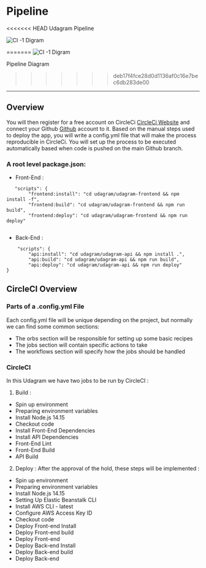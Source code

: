 # Pipeline 

<<<<<<< HEAD
Udagram Pipeline

![CI -1 Digram](https://user-images.githubusercontent.com/86688588/209335124-0782a3f2-e4f4-4680-9b75-bda063bc8184.PNG)

=======
![CI -1 Digram](https://user-images.githubusercontent.com/86688588/209335124-0782a3f2-e4f4-4680-9b75-bda063bc8184.PNG)

Pipeline Diagram 

>>>>>>> deb17f4fce28d0d1136af0c16e7bec6db283de00
***
## Overview

You will then register for a free account on CircleCi [CircleCi Website](https://app.circleci.com) and connect your Github [Github](https://github.com) account to it. Based on the manual steps used to deploy the app, you will write a config.yml file that will make the process reproducible in CircleCi. You will set up the process to be executed automatically based when code is pushed on the main Github branch.

### A root level package.json: 

* Front-End : 
```
   "scripts": {
        "frontend:install": "cd udagram/udagram-frontend && npm install -f",
        "frontend:build": "cd udagram/udagram-frontend && npm run build",
        "frontend:deploy": "cd udagram/udagram-frontend && npm run deploy"
        
```
* Back-End : 

```
    "scripts": {
        "api:install": "cd udagram/udagram-api && npm install .",
        "api:build": "cd udagram/udagram-api && npm run build",
        "api:deploy": "cd udagram/udagram-api && npm run deploy"
}

```


## CircleCI Overview

### Parts of a .config.yml File

Each config.yml file will be unique depending on the project, but normally we can find some common sections:

* The orbs section will be responsible for setting up some basic recipes
* The jobs section will contain specific actions to take
* The workflows section will specify how the jobs should be handled

### CircleCI 

In this Udagram  we have two jobs to be run by CircleCI :

1. Build :
* Spin up environment
* Preparing environment variables
* Install Node.js 14.15
* Checkout code
* Install Front-End Dependencies
* Install API Dependencies
* Front-End Lint
* Front-End Build
* API Build

 
2. Deploy : 
After the approval of the hold, these steps will be implemented :

* Spin up environment
* Preparing environment variables
* Install Node.js 14.15
* Setting Up Elastic Beanstalk CLI
* Install AWS CLI - latest
* Configure AWS Access Key ID
* Checkout code
* Deploy Front-end Install
* Deploy Front-end build
* Deploy Front-end
* Deploy Back-end Install
* Deploy Back-end build
* Deploy Back-end



